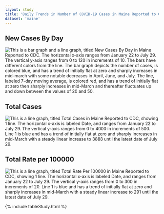 ```yaml
---
layout: study
title: 'Daily Trends in Number of COVID-19 Cases in Maine Reported to CDC'
dataset: 'maine'
---
```


## New Cases By Day
<img src="{{site.baseurl}}/images/study/maine/NewCasesByDay.png" class="img-responsive" alt="This is a bar graph and a line graph, titled New Cases By Day in Maine Reported to CDC. The horizontal x-axis ranges from January 22 to July 29. The vertical y-axis ranges from 0 to 120 in increments of 10. The bars have different colors from the line. The bar graph depicts the number of cases, is colored blue, and has a trend of initially flat at zero and sharply increases in mid-march with some notable decreases in April, June, and July. The line, labeled 7-day moving average, is colored red, and has a trend of initially flat at zero then sharply increases in mid-March and thereafter fluctuates up and down between the values of 20 and 50."> 


## Total Cases
<img src="{{site.baseurl}}/images/study/maine/TotalCases.png" class="img-responsive" alt="This is a line graph, titled Total Cases in Maine Reported to CDC, showing 1 line. The horizontal x-axis is labeled Date, and ranges from January 22 to July 29. The vertical y-axis ranges from 0 to 4000 in increments of 500. Line 1 is blue and has a trend of initially flat at zero and sharply increases in mid-March with a steady linear increase to 3888 until the latest date of July 29."> 


## Total Rate per 100000
<img src="{{site.baseurl}}/images/study/maine/TotalRate.png" class="img-responsive" alt="This is a line graph, titled Total Rate Per 100000 in Maine Reported to CDC, showing 1 line. The horizontal x-axis is labeled Date, and ranges from January 22 to July 29. The vertical y-axis ranges from 0 to 300 in increments of 20. Line 1 is blue and has a trend of initially flat at zero and sharply increases in mid-March with a steady linear increase to 291 until the latest date of July 29."> 


{% include tableStudy.html %}
